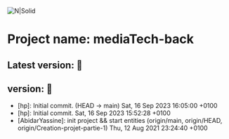 ![N|Solid](https://media-exp1.licdn.com/dms/image/C510BAQE21IoXP9yPYw/company-logo_200_200/0?e=2159024400&v=beta&t=0uhJ81EqlzI5fsk_9AeBSaPu9S8WmyvGiEWxKWFioP4)
# Project name: mediaTech-back
## Latest version:   :rocket:
## version:   :rocket:

* [hp]: Initial commit. (HEAD -> main) Sat, 16 Sep 2023 16:05:00 +0100
* [hp]: Initial commit. Sat, 16 Sep 2023 15:52:28 +0100
* [AbidarYassine]: init project && start entities (origin/main, origin/HEAD, origin/Creation-projet-partie-1) Thu, 12 Aug 2021 23:24:40 +0100
